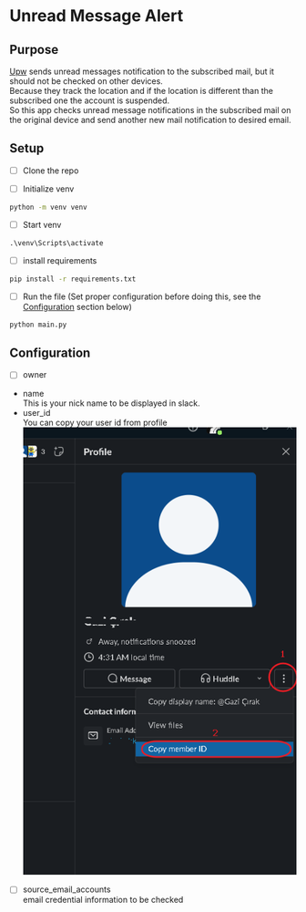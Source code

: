 # Unread Message Alert

## Purpose

[Upw](https://upwork.com) sends unread messages notification to the subscribed mail, but it should not be checked on other devices.<br>
Because they track the location and if the location is different than the subscribed one the account is suspended.<br>
So this app checks unread message notifications in the subscribed mail on the original device and send another new mail notification to desired email.

## Setup

- [ ] Clone the repo

- [ ] Initialize venv

```cmd
python -m venv venv
```

- [ ] Start venv

```cmd
.\venv\Scripts\activate
```

- [ ] install requirements

```cmd
pip install -r requirements.txt
```

- [ ] Run the file (Set proper configuration before doing this, see the [Configuration](#configuration) section below)

```cmd
python main.py
```

## Configuration

- [ ] owner<br>
- name<br>
This is your nick name to be displayed in slack.<br>
- user_id<br>
You can copy your user id from profile<br>
![get_user_id](get_user_id.png "Get user id")
- [ ] source_email_accounts<br>
email credential information to be checked
